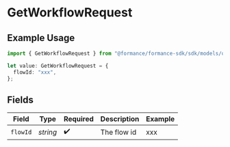 # GetWorkflowRequest

## Example Usage

```typescript
import { GetWorkflowRequest } from "@formance/formance-sdk/sdk/models/operations";

let value: GetWorkflowRequest = {
  flowId: "xxx",
};
```

## Fields

| Field              | Type               | Required           | Description        | Example            |
| ------------------ | ------------------ | ------------------ | ------------------ | ------------------ |
| `flowId`           | *string*           | :heavy_check_mark: | The flow id        | xxx                |